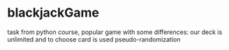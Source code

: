 # blackjackGame
task from python course, popular game with some differences: our deck is unlimited and to choose card is used pseudo-randomization

